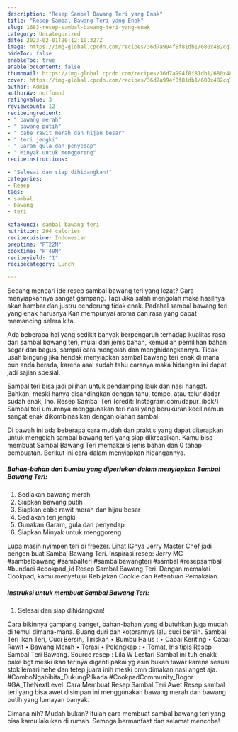 ```yaml
---
description: "Resep Sambal Bawang Teri yang Enak"
title: "Resep Sambal Bawang Teri yang Enak"
slug: 1683-resep-sambal-bawang-teri-yang-enak
category: Uncategorized
date: 2023-02-01T20:12:10.327Z
image: https://img-global.cpcdn.com/recipes/36d7a994f8f81db1/680x482cq70/sambal-bawang-teri-foto-resep-utama.jpg
hideToc: false
enableToc: true
enableTocContent: false
thumbnail: https://img-global.cpcdn.com/recipes/36d7a994f8f81db1/680x482cq70/sambal-bawang-teri-foto-resep-utama.jpg
cover: https://img-global.cpcdn.com/recipes/36d7a994f8f81db1/680x482cq70/sambal-bawang-teri-foto-resep-utama.jpg
author: Admin
authorAv: notfound
ratingvalue: 3
reviewcount: 12
recipeingredient:
- " bawang merah"
- " bawang putih"
- " cabe rawit merah dan hijau besar"
- " teri jengki"
- " Garam gula dan penyedap"
- " Minyak untuk menggoreng"
recipeinstructions:

- "Selesai dan siap dihidangkan!"
categories:
- Resep
tags:
- sambal
- bawang
- teri

katakunci: sambal bawang teri 
nutrition: 294 calories
recipecuisine: Indonesian
preptime: "PT22M"
cooktime: "PT49M"
recipeyield: "1"
recipecategory: Lunch

---
```



Sedang mencari ide resep sambal bawang teri yang lezat? Cara menyiapkannya sangat gampang. Tapi Jika salah mengolah maka hasilnya akan hambar dan justru cenderung tidak enak. Padahal sambal bawang teri yang enak harusnya Kan mempunyai aroma dan rasa yang dapat memancing selera kita.


Ada beberapa hal yang sedikit banyak berpengaruh terhadap kualitas rasa dari sambal bawang teri, mulai dari jenis bahan, kemudian pemilihan bahan segar dan bagus, sampai cara mengolah dan menghidangkannya. Tidak usah bingung jika hendak menyiapkan sambal bawang teri enak di mana pun anda berada, karena asal sudah tahu caranya maka hidangan ini dapat jadi sajian spesial.

Sambal teri bisa jadi pilihan untuk pendamping lauk dan nasi hangat. Bahkan, meski hanya disandingkan dengan tahu, tempe, atau telur dadar sudah enak, lho. Resep Sambal Teri (credit: Instagram.com/dapur_ibok/) Sambal teri umumnya menggunakan teri nasi yang berukuran kecil namun sangat enak dikombinasikan dengan olahan sambal.


Di bawah ini ada beberapa cara mudah dan praktis yang dapat diterapkan untuk mengolah sambal bawang teri yang siap dikreasikan. Kamu bisa membuat Sambal Bawang Teri memakai 6 jenis bahan dan 0 tahap pembuatan. Berikut ini cara dalam menyiapkan hidangannya.

<!--inarticleads1-->

##### Bahan-bahan dan bumbu yang diperlukan dalam menyiapkan Sambal Bawang Teri:

1. Sediakan  bawang merah
1. Siapkan  bawang putih
1. Siapkan  cabe rawit merah dan hijau besar
1. Sediakan  teri jengki
1. Gunakan  Garam, gula dan penyedap
1. Siapkan  Minyak untuk menggoreng


Lupa masih nyimpen teri di freezer. Lihat IGnya Jerry Master Chef jadi pengen buat Sambal Bawang Teri. Inspirasi resep: Jerry MC #sambalbawang #sambalteri #sambalbawangteri #sambal #resepsambal #bundaei #cookpad_id Resep Sambal Bawang Teri. Dengan memakai Cookpad, kamu menyetujui Kebijakan Cookie dan Ketentuan Pemakaian. 

<!--inarticleads2-->

##### Instruksi untuk membuat Sambal Bawang Teri:


1. Selesai dan siap dihidangkan!

Cara bikinnya gampang banget, bahan-bahan yang dibutuhkan juga mudah di temui dimana-mana. Buang duri dan kotorannya lalu cuci bersih. Sambal Teri Ikan Teri, Cuci Bersih, Tiriskan • Bumbu Halus : • Cabai Keriting • Cabai Rawit • Bawang Merah • Terasi • Pelengkap : • Tomat, Iris tipis Resep Sambal Teri Bawang. Source resep : Lila W Lestari Sambal ini tuh enakk pake bgt meski ikan terinya diganti pakai yg asin bukan tawar karena sesuai stok lemari hehe dan tetep juara inih meski cmn dimakan nasi anget aja. #ComboNgabibita_DukungPilkada #CookpadCommunity_Bogor #GA_TheNextLevel. Cara Membuat Resep Sambal Teri Awet Resep sambal teri yang bisa awet disimpan ini menggunakan bawang merah dan bawang putih yang lumayan banyak. 

Gimana nih? Mudah bukan? Itulah cara membuat sambal bawang teri yang bisa kamu lakukan di rumah. Semoga bermanfaat dan selamat mencoba!
